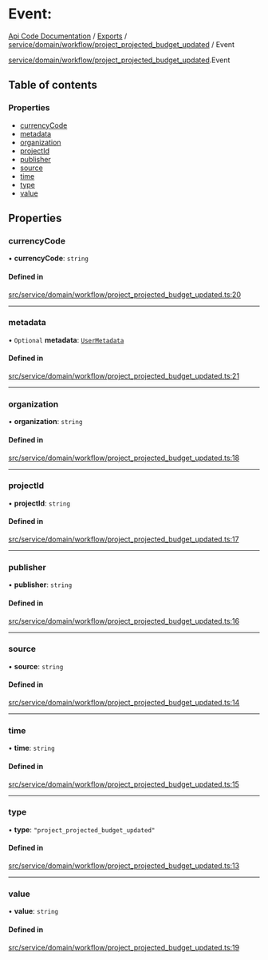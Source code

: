 # Event: 
 
[Api Code Documentation](../README.md) / [Exports](../modules.md) / [service/domain/workflow/project\_projected\_budget\_updated](../modules/service_domain_workflow_project_projected_budget_updated.md) / Event

[service/domain/workflow/project\_projected\_budget\_updated](../modules/service_domain_workflow_project_projected_budget_updated.md).Event

## Table of contents

### Properties

- [currencyCode](service_domain_workflow_project_projected_budget_updated.Event.md#currencycode)
- [metadata](service_domain_workflow_project_projected_budget_updated.Event.md#metadata)
- [organization](service_domain_workflow_project_projected_budget_updated.Event.md#organization)
- [projectId](service_domain_workflow_project_projected_budget_updated.Event.md#projectid)
- [publisher](service_domain_workflow_project_projected_budget_updated.Event.md#publisher)
- [source](service_domain_workflow_project_projected_budget_updated.Event.md#source)
- [time](service_domain_workflow_project_projected_budget_updated.Event.md#time)
- [type](service_domain_workflow_project_projected_budget_updated.Event.md#type)
- [value](service_domain_workflow_project_projected_budget_updated.Event.md#value)

## Properties

### currencyCode

• **currencyCode**: `string`

#### Defined in

[src/service/domain/workflow/project_projected_budget_updated.ts:20](https://github.com/openkfw/TruBudget/blob/2e43ea7/api/src/service/domain/workflow/project_projected_budget_updated.ts#L20)

___

### metadata

• `Optional` **metadata**: [`UserMetadata`](../modules/service_domain_metadata.md#usermetadata)

#### Defined in

[src/service/domain/workflow/project_projected_budget_updated.ts:21](https://github.com/openkfw/TruBudget/blob/2e43ea7/api/src/service/domain/workflow/project_projected_budget_updated.ts#L21)

___

### organization

• **organization**: `string`

#### Defined in

[src/service/domain/workflow/project_projected_budget_updated.ts:18](https://github.com/openkfw/TruBudget/blob/2e43ea7/api/src/service/domain/workflow/project_projected_budget_updated.ts#L18)

___

### projectId

• **projectId**: `string`

#### Defined in

[src/service/domain/workflow/project_projected_budget_updated.ts:17](https://github.com/openkfw/TruBudget/blob/2e43ea7/api/src/service/domain/workflow/project_projected_budget_updated.ts#L17)

___

### publisher

• **publisher**: `string`

#### Defined in

[src/service/domain/workflow/project_projected_budget_updated.ts:16](https://github.com/openkfw/TruBudget/blob/2e43ea7/api/src/service/domain/workflow/project_projected_budget_updated.ts#L16)

___

### source

• **source**: `string`

#### Defined in

[src/service/domain/workflow/project_projected_budget_updated.ts:14](https://github.com/openkfw/TruBudget/blob/2e43ea7/api/src/service/domain/workflow/project_projected_budget_updated.ts#L14)

___

### time

• **time**: `string`

#### Defined in

[src/service/domain/workflow/project_projected_budget_updated.ts:15](https://github.com/openkfw/TruBudget/blob/2e43ea7/api/src/service/domain/workflow/project_projected_budget_updated.ts#L15)

___

### type

• **type**: ``"project_projected_budget_updated"``

#### Defined in

[src/service/domain/workflow/project_projected_budget_updated.ts:13](https://github.com/openkfw/TruBudget/blob/2e43ea7/api/src/service/domain/workflow/project_projected_budget_updated.ts#L13)

___

### value

• **value**: `string`

#### Defined in

[src/service/domain/workflow/project_projected_budget_updated.ts:19](https://github.com/openkfw/TruBudget/blob/2e43ea7/api/src/service/domain/workflow/project_projected_budget_updated.ts#L19)
